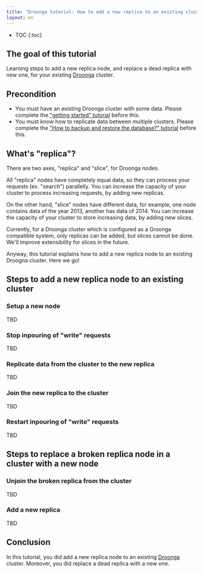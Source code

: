 ```yaml
---
title: "Droonga tutorial: How to add a new replica to an existing cluster?"
layout: en
---
```


* TOC
{:toc}

## The goal of this tutorial

Learning steps to add a new replica node, and replace a dead replica with new one, for your existing [Droonga][] cluster.

## Precondition

* You must have an existing Droonga cluster with some data.
  Please complete the ["getting started" tutorial](../groonga/) before this.
* You must know how to replicate data between multiple clusters.
  Please complete the ["How to backup and restore the database?" tutorial](../dump-restore/) before this.

## What's "replica"?

There are two axes, "replica" and "slice", for Droonga nodes.

All "replica" nodes have completely equal data, so they can process your requests (ex. "search") parallelly.
You can increase the capacity of your cluster to process increasing requests, by adding new replicas.

On the other hand, "slice" nodes have different data, for example, one node contains data of the year 2013, another has data of 2014.
You can increase the capacity of your cluster to store increasing data, by adding new slices.

Currently, for a Droonga cluster which is configured as a Groonga compatible system, only replicas can be added, but slices cannot be done.
We'll improve extensibility for slices in the future.

Anyway, this tutorial explains how to add a new replica node to an existing Droogna cluster.
Here we go!

## Steps to add a new replica node to an existing cluster

### Setup a new node

TBD

### Stop inpouring of "write" requests

TBD

### Replicate data from the cluster to the new replica

TBD

### Join the new replica to the cluster

TBD

### Restart inpouring of "write" requests

TBD

## Steps to replace a broken replica node in a cluster with a new node

### Unjoin the broken replica from the cluster

TBD

### Add a new replica

TBD

## Conclusion

In this tutorial, you did add a new replica node to an existing [Droonga][] cluster.
Moreover, you did replace a dead replica with a new one.

  [Ubuntu]: http://www.ubuntu.com/
  [Droonga]: https://droonga.org/
  [Groonga]: http://groonga.org/
  [command reference]: ../../reference/commands/
